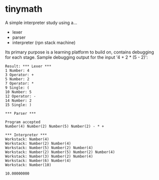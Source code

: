 # tinymath
A simple interpreter study using a...
- lexer
- parser
- interpreter (rpn stack machine)

Its primary purpose is a learning platform to build on, contains debugging for each stage. Sample debugging output for the input '4 + 2 * (5 - 2)':
```
Result: *** Lexer ***
1 Number: 4
3 Operator: +
5 Number: 2
7 Operator: *
9 Single: (
10 Number: 5
12 Operator: -
14 Number: 2
15 Single: )

*** Parser ***

Program accepted
Number(4) Number(2) Number(5) Number(2) - * +

*** Interpreter ***
Workstack: Number(4)
Workstack: Number(2) Number(4)
Workstack: Number(5) Number(2) Number(4)
Workstack: Number(2) Number(5) Number(2) Number(4)
Workstack: Number(3) Number(2) Number(4)
Workstack: Number(6) Number(4)
Workstack: Number(10)

10.00000000
```
